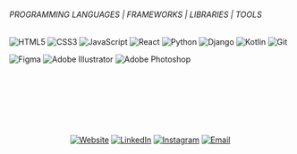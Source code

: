 
###### PROGRAMMING LANGUAGES | FRAMEWORKS | LIBRARIES | TOOLS </br>
![HTML5](https://img.shields.io/badge/-HTML5-000000?style=for-the-badge&logo=HTML5)
![CSS3](https://img.shields.io/badge/-CSS3-000000?style=for-the-badge&logo=CSS3)
![JavaScript](https://img.shields.io/badge/-JavaScript-000000?style=for-the-badge&logo=javascript)
![React](https://img.shields.io/badge/-React-000000?style=for-the-badge&logo=react)
![Python](https://img.shields.io/badge/-Python-000000?style=for-the-badge&logo=python)
![Django](https://img.shields.io/badge/-Django-000000?style=for-the-badge&logo=django)
![Kotlin](https://img.shields.io/badge/-Kotlin-000000?style=for-the-badge&logo=kotlin)
![Git](http://img.shields.io/badge/-Git-000000?style=for-the-badge&logo=Git)

![Figma](http://img.shields.io/badge/-Figma-000000?style=for-the-badge&logo=figma)
![Adobe Illustrator](https://img.shields.io/badge/-Adobe%20Illustrator-000000?style=for-the-badge&logo=Adobe%20Illustrator)
![Adobe Photoshop](https://img.shields.io/badge/-Photoshop-000000?style=for-the-badge&logo=Adobe%20Photoshop&logoColor=31A8FF&labelColor=000000)

</br></br></br></br>






<br/>

<p align="center">
<a href="https://www.soniauwamahoro.com/"><img alt="Website" src="https://img.shields.io/badge/Website-www.soniauwamahoro.com-blue?style=flat-square&logo=google-chrome"></a>
<a href="https://www.linkedin.com/in/sonia-uwamahoro/"><img alt="LinkedIn" src="https://img.shields.io/badge/LinkedIn-Sonia%20Uwamahoro-blue?style=flat-square&logo=linkedin"></a>
<a href="https://www.instagram.com/sonie.a_/"><img alt="Instagram" src="https://img.shields.io/badge/Instagram-sonie.a_-blue?style=flat-square&logo=instagram"></a>
<a href="mailto:soniauwamahooro@gmail.com"><img alt="Email" src="https://img.shields.io/badge/Email-soniauwamahooro@gmail.com-blue?style=flat-square&logo=gmail"></a>
</p>

